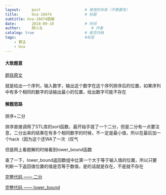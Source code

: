 ```yaml
---
layout:     post                    # 使用的布局（不需要改）
title:      Uva-10474               # 标题 
subtitle: Uva-10474题解
date:       2018-09-10              # 时间
author:     顾小五                      # 作者
catalog: true                       # 是否归档
tags:                               #标签
    - 算法
    - Uva
---
```


#### 大致题意

[题目原文](https://uva.onlinejudge.org/index.php?option=com_onlinejudge&Itemid=8&page=show_problem&problem=1415)

就是给出一个序列，输入数字，输出这个数字在这个序列排序后的位置，如果序列中有多个相同的数字的话输出最小的位置，给出数字可能不存在

#### 解题思路

排序+二分

排序直接调用了STL库的sort函数，最开始手搓了一个二分，但是二分有一点要注意，二分出来的结果在有多个相同数字的时候，不一定是最小值，所以在最后加一个hack（因为这个还WA了一次（叹气

但是网上看题解的时候看到lower_bound函数

查了一下，lower_bound返回数组中比第一个大于等于输入值的位置，所以只要判断一下返回值位置的值是否等于数值，是的话就是存在，不是就不存在

[完整代码 —— 二分](https://github.com/liuyueweiyu/UvaOJ/blob/master/%E6%9A%B4%E5%8A%9B%E6%B1%82%E8%A7%A3%E6%B3%95/%E7%AE%80%E5%8D%95%E5%9B%9E%E6%BA%AF%E6%B3%95/10474-A.cpp)

[完整代码 —— lower_bound](https://github.com/liuyueweiyu/UvaOJ/blob/master/%E6%9A%B4%E5%8A%9B%E6%B1%82%E8%A7%A3%E6%B3%95/%E7%AE%80%E5%8D%95%E5%9B%9E%E6%BA%AF%E6%B3%95/10474-B.cpp)